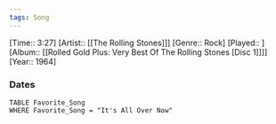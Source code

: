 ```yaml
---
tags: Song  
---
```

[Time:: 3:27]
[Artist:: [[The Rolling Stones]]]
[Genre:: Rock]
[Played:: ]
[Album:: [[Rolled Gold Plus: Very Best Of The Rolling Stones [Disc 1]]]]
[Year:: 1964]
### Dates
````dataview
TABLE Favorite_Song
WHERE Favorite_Song = "It's All Over Now"
````